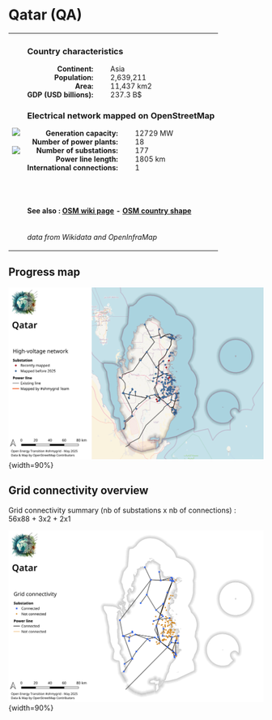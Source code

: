 # Qatar (QA)

<table width="90%">
<tr>
<td>
<img src="https://upload.wikimedia.org/wikipedia/commons/6/65/Flag_of_Qatar.svg" width="250">
<br><br>
<img src="https://upload.wikimedia.org/wikipedia/commons/d/d4/QAT_orthographic.svg" width="250"></td>
<td>
<h3>Country characteristics</h3>
<div style="display: inline-block;text-align:right;margin-right:30px;font-weight: bold;">
Continent:<br>Population:<br>Area:<br>GDP (USD billions):
</div>
<div style="display: inline-block;">
Asia<br>2,639,211<br>11,437 km2<br>237.3 B$
</div>
<h3>Electrical network mapped on OpenStreetMap</h3>
<div style="display: inline-block;text-align:right;margin-right:30px;font-weight: bold;">Generation capacity:<br>
Number of power plants:<br>
Number of substations:<br>
Power line length:<br>
International connections:<br>
</div>
<div style="display: inline-block;">12729 MW<br>
18<br>
177<br>
1805 km<br>
1<br>
</div>

<br><br><h4>See also :
<a href="https://wiki.openstreetmap.org/wiki/Power_networks/Qatar" target="_blank">OSM wiki page</a> -
<a href="https://openstreetmap.org/relation/305095" target="_blank">OSM country shape</a>
</h4>

<br><i>data from Wikidata and OpenInfraMap</i>
</td>
</tr>
</table>


## Progress map

![Map](../images/maps_countries/QA/high-voltage-network.png){width=90%}



## Grid connectivity overview

Grid connectivity summary (nb of substations x nb of connections) :<br>56x88 + 3x2 + 2x1

![Map](../images/maps_countries/QA/grid-connectivity.png){width=90%}

